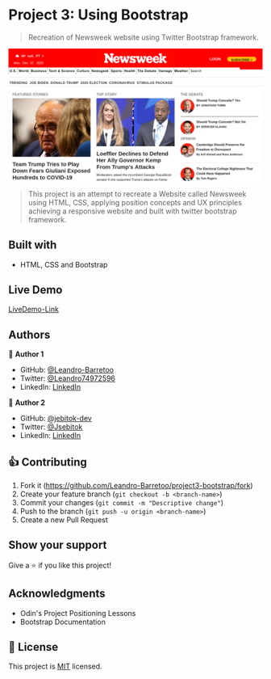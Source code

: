 # Project 3: Using Bootstrap

> Recreation of Newsweek website using Twitter Bootstrap framework.

![screenshot](./assets/screenshot.png)

> This project is an attempt to recreate a Website called Newsweek using HTML, CSS, applying position concepts and UX principles achieving a responsive website and built with twitter bootstrap framework.

## Built with

- HTML, CSS and Bootstrap

## Live Demo

[LiveDemo-Link](https://leandro-barretoo.github.io/project3-bootstrap/)

## Authors

:bust_in_silhouette: **Author 1**

- GitHub: [@Leandro-Barretoo](https://github.com/Leandro-Barretoo)
- Twitter: [@Leandro74972596](https://twitter.com/Leandro74972596)
- LinkedIn: [LinkedIn](https://www.linkedin.com/in/leandro-miguel-gon%C3%A7alves-barreto-7079b11ba/)

:bust_in_silhouette: **Author 2**

- GitHub: [@jebitok-dev](https://github.com/jebitok-dev/)
- Twitter: [@Jsebitok](https://twitter.com/Jsebitok/)
- LinkedIn: [LinkedIn](https://www.linkedin.com/in/sharon-jebitok/)

## :thumbsup: Contributing

1. Fork it (<https://github.com/Leandro-Barretoo/project3-bootstrap/fork>)
2. Create your feature branch (`git checkout -b <branch-name>`)
3. Commit your changes (`git commit -m "Descriptive change"`)
4. Push to the branch (`git push -u origin <branch-name>`)
5. Create a new Pull Request

## Show your support

Give a :star: if you like this project!

## Acknowledgments

- Odin's Project Positioning Lessons
- Bootstrap Documentation

## :page_with_curl: License

This project is [MIT](https://opensource.org/licenses/MIT) licensed.
